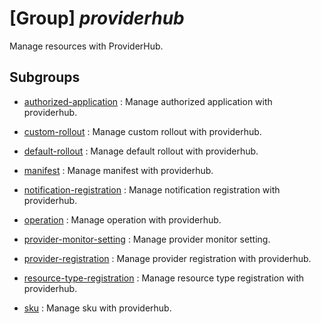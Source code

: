 # [Group] _providerhub_

Manage resources with ProviderHub.

## Subgroups

- [authorized-application](/Commands/providerhub/authorized-application/readme.md)
: Manage authorized application with providerhub.

- [custom-rollout](/Commands/providerhub/custom-rollout/readme.md)
: Manage custom rollout with providerhub.

- [default-rollout](/Commands/providerhub/default-rollout/readme.md)
: Manage default rollout with providerhub.

- [manifest](/Commands/providerhub/manifest/readme.md)
: Manage manifest with providerhub.

- [notification-registration](/Commands/providerhub/notification-registration/readme.md)
: Manage notification registration with providerhub.

- [operation](/Commands/providerhub/operation/readme.md)
: Manage operation with providerhub.

- [provider-monitor-setting](/Commands/providerhub/provider-monitor-setting/readme.md)
: Manage provider monitor setting.

- [provider-registration](/Commands/providerhub/provider-registration/readme.md)
: Manage provider registration with providerhub.

- [resource-type-registration](/Commands/providerhub/resource-type-registration/readme.md)
: Manage resource type registration with providerhub.

- [sku](/Commands/providerhub/sku/readme.md)
: Manage sku with providerhub.
